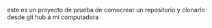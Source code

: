 este es un proyecto de prueba de comocrear un repositorio y clonarlo desde git hub a mi computadora
